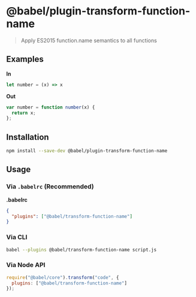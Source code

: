 # @babel/plugin-transform-function-name

> Apply ES2015 function.name semantics to all functions

## Examples

**In**

```javascript
let number = (x) => x
```

**Out**

```javascript
var number = function number(x) {
  return x;
};
```

## Installation

```sh
npm install --save-dev @babel/plugin-transform-function-name
```

## Usage

### Via `.babelrc` (Recommended)

**.babelrc**

```json
{
  "plugins": ["@babel/transform-function-name"]
}
```

### Via CLI

```sh
babel --plugins @babel/transform-function-name script.js
```

### Via Node API

```javascript
require("@babel/core").transform("code", {
  plugins: ["@babel/transform-function-name"]
});
```
